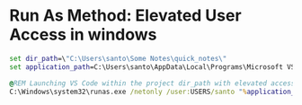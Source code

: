 
# Run As Method: Elevated User Access in windows
```bat
set dir_path=\"C:\Users\santo\Some Notes\quick_notes\"
set application_path=C:\Users\santo\AppData\Local\Programs\Microsoft VS Code\Code.exe

@REM Launching VS Code within the project dir_path with elevated access with networks creds
C:\Windows\system32\runas.exe /netonly /user:USERS/santo "%application_path% %dir_path%"

```

